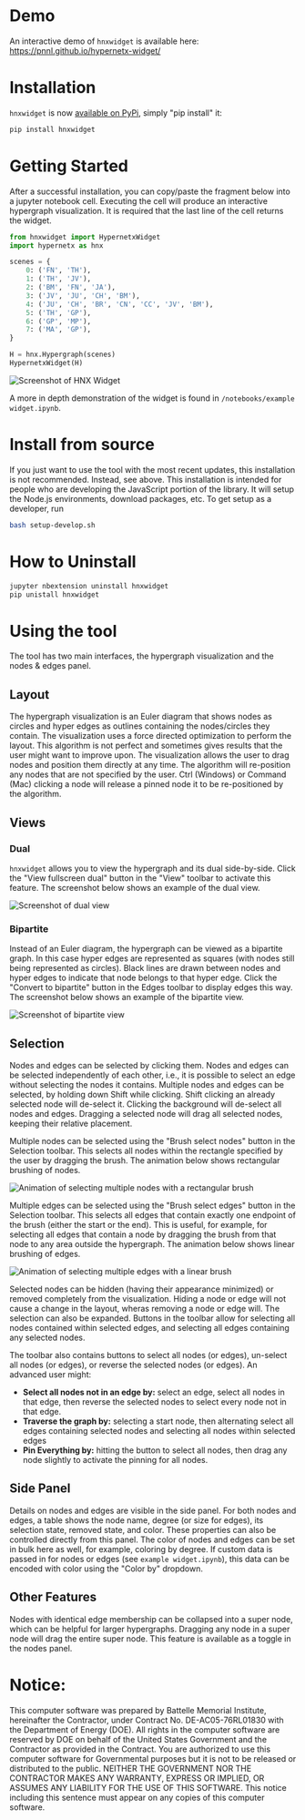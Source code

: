 # Demo
An interactive demo of `hnxwidget` is available here: https://pnnl.github.io/hypernetx-widget/

# Installation
`hnxwidget` is now [available on PyPi](https://pypi.org/project/hnxwidget/), simply "pip install" it:

```sh
pip install hnxwidget
```

# Getting Started
After a successful installation, you can copy/paste the fragment below into a jupyter notebook cell. Executing the cell will produce an interactive hypergraph visualization. It is required that the last line of the cell returns the widget.

```py
from hnxwidget import HypernetxWidget
import hypernetx as hnx

scenes = {
    0: ('FN', 'TH'),
    1: ('TH', 'JV'),
    2: ('BM', 'FN', 'JA'),
    3: ('JV', 'JU', 'CH', 'BM'),
    4: ('JU', 'CH', 'BR', 'CN', 'CC', 'JV', 'BM'),
    5: ('TH', 'GP'),
    6: ('GP', 'MP'),
    7: ('MA', 'GP'),
}

H = hnx.Hypergraph(scenes)
HypernetxWidget(H)
```
![Screenshot of HNX Widget](screenshots/hnx-widget-screenshot.png)

A more in depth demonstration of the widget is found in `/notebooks/example widget.ipynb`.

# Install from source
If you just want to use the tool with the most recent updates, this installation is not recommended. Instead, see above. This installation is intended for people who are developing the JavaScript portion of the library. It will setup the Node.js environments, download packages, etc. To get setup as a developer, run 

```sh
bash setup-develop.sh
```

# How to Uninstall
```sh
jupyter nbextension uninstall hnxwidget
pip unistall hnxwidget
```
# Using the tool
The tool has two main interfaces, the hypergraph visualization and the nodes & edges panel. 

## Layout
The hypergraph visualization is an Euler diagram that shows nodes as circles and hyper edges as outlines containing the nodes/circles they contain. The visualization uses a force directed optimization to perform the layout. This algorithm is not perfect and sometimes gives results that the user might want to improve upon. The visualization allows the user to drag nodes and position them directly at any time. The algorithm will re-position any nodes that are not specified by the user. Ctrl (Windows) or Command (Mac) clicking a node will release a pinned node it to be re-positioned by the algorithm.

## Views
### Dual
`hnxwidget` allows you to view the hypergraph and its dual side-by-side. Click the "View fullscreen dual" button in the "View" toolbar to activate this feature. The screenshot below shows an example of the dual view.

![Screenshot of dual view](screenshots/hnx-dual-view.png)

### Bipartite
Instead of an Euler diagram, the hypergraph can be viewed as a bipartite graph. In this case hyper edges are represented as squares (with nodes still being represented as circles). Black lines are drawn between nodes and hyper edges to indicate that node belongs to that hyper edge. Click the "Convert to bipartite" button in the Edges toolbar to display edges this way. The screenshot below shows an example of the bipartite view.

![Screenshot of bipartite view](screenshots/hnx-bipartite-view.png)



## Selection
Nodes and edges can be selected by clicking them. Nodes and edges can be selected independently of each other, i.e., it is possible to select an edge without selecting the nodes it contains. Multiple nodes and edges can be selected, by holding down Shift while clicking. Shift clicking an already selected node will de-select it. Clicking the background will de-select all nodes and edges. Dragging a selected node will drag all selected nodes, keeping their relative placement.

Multiple nodes can be selected using the "Brush select nodes" button in the Selection toolbar. This selects all nodes within the rectangle specified by the user by dragging the brush. The animation below shows rectangular brushing of nodes.

![Animation of selecting multiple nodes with a rectangular brush](screenshots/hnx-brush-nodes.gif)

Multiple edges can be selected using the "Brush select edges" button in the Selection toolbar. This selects all edges that contain exactly one endpoint of the brush (either the start or the end). This is useful, for example, for selecting all edges that contain a node by dragging the brush from that node to any area outside the hypergraph. The animation below shows linear brushing of edges.

![Animation of selecting multiple edges with a linear brush](screenshots/hnx-brush-edges.gif)

Selected nodes can be hidden (having their appearance minimized) or removed completely from the visualization. Hiding a node or edge will not cause a change in the layout, wheras removing a node or edge will. The selection can also be expanded. Buttons in the toolbar allow for selecting all nodes contained within selected edges, and selecting all edges containing any selected nodes.

The toolbar also contains buttons to select all nodes (or edges), un-select all nodes (or edges), or reverse the selected nodes (or edges). An advanced user might:

* **Select all nodes not in an edge by:** select an edge, select all nodes in that edge, then reverse the selected nodes to select every node not in that edge.
* **Traverse the graph by:** selecting a start node, then alternating select all edges containing selected nodes and selecting all nodes within selected edges
* **Pin Everything by:** hitting the button to select all nodes, then drag any node slightly to activate the pinning for all nodes.

## Side Panel
Details on nodes and edges are visible in the side panel. For both nodes and edges, a table shows the node name, degree (or size for edges), its selection state, removed state, and color. These properties can also be controlled directly from this panel. The color of nodes and edges can be set in bulk here as well, for example, coloring by degree. If custom data is passed in for nodes or edges (see `example widget.ipynb`), this data can be encoded with color using the "Color by" dropdown.

## Other Features
Nodes with identical edge membership can be collapsed into a super node, which can be helpful for larger hypergraphs. Dragging any node in a super node will drag the entire super node. This feature is available as a toggle in the nodes panel.


# Notice:
This computer software was prepared by Battelle Memorial Institute, hereinafter the Contractor, under Contract No. DE-AC05-76RL01830 with the Department of Energy (DOE).  All rights in the computer software are reserved by DOE on behalf of the United States Government and the Contractor as provided in the Contract.  You are authorized to use this computer software for Governmental purposes but it is not to be released or distributed to the public.  NEITHER THE GOVERNMENT NOR THE CONTRACTOR MAKES ANY WARRANTY, EXPRESS OR IMPLIED, OR ASSUMES ANY LIABILITY FOR THE USE OF THIS SOFTWARE.  This notice including this sentence must appear on any copies of this computer software.